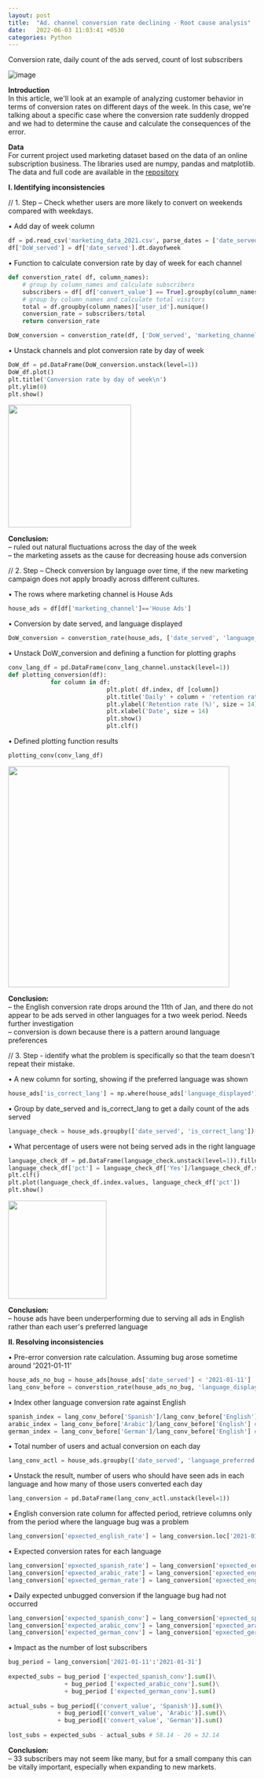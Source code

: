 ```yaml
---
layout: post
title:  "Ad. channel conversion rate declining - Root cause analysis"
date:   2022-06-03 11:03:41 +0530
categories: Python
---
```

Conversion rate, daily count of the ads served, count of lost subscribers

![image](https://raw.githubusercontent.com/JanCinis/jancinis.github.io/main/assets/conversion_rate_resized.jpg)

**Introduction**  
In this article, we'll look at an example of analyzing customer behavior in terms of conversion rates on different days of the week. In this case, we're talking about a specific case where the conversion rate suddenly dropped and we had to determine the cause and calculate the consequences of the error.

**Data**  
For current project used marketing dataset based on the data of an online subscription business. The libraries used are numpy, pandas and matplotlib. The data and full code are available in the <a href="https://github.com/JanCinis/ad-channel-conversion-rate-case" target="_blank">repository</a>

**I. Identifying inconsistencies**  

// 1. Step – Check whether users are more likely to convert on weekends compared with weekdays.

• Add day of week column
```python
df = pd.read_csv('marketing_data_2021.csv', parse_dates = ['date_served'])
df['DoW_served'] = df['date_served'].dt.dayofweek
```
• Function to calculate conversion rate by day of week for each channel
```python
def converstion_rate( df, column_names):
	# group by column_names and calculate subscribers
	subscribers = df[ df['convert_value'] == True].groupby(column_names)['user_id'].nunique()
	# group by column_names and calculate total visitors  
	total = df.groupby(column_names)['user_id'].nunique()
	conversion_rate = subscribers/total
	return conversion_rate

DoW_conversion = converstion_rate(df, ['DoW_served', 'marketing_channel'])
```    
• Unstack channels and plot conversion rate by day of week
```python
DoW_df = pd.DataFrame(DoW_conversion.unstack(level=1))
DoW_df.plot()
plt.title('Conversion rate by day of week\n')
plt.ylim(0)
plt.show()
```
<img src="https://raw.githubusercontent.com/JanCinis/jancinis.github.io/main/assets/img_post_01/Channels_conv_rate_dow.png" height="250">

**Conclusion:**  
– ruled out natural fluctuations across the day of the week  
– the marketing assets as the cause for decreasing house ads conversion

// 2. Step – Check conversion by language over time, if the new marketing campaign does not apply broadly across different cultures.

• The rows where marketing channel is House Ads
```python
house_ads = df[df['marketing_channel']=='House Ads']
```  
• Conversion by date served, and language displayed
```python
DoW_conversion = converstion_rate(house_ads, ['date_served', 'language_displayed'])
```    
• Unstack DoW_conversion and defining a function for plotting graphs
```python
conv_lang_df = pd.DataFrame(conv_lang_channel.unstack(level=1))
def plotting_conversion(df):
          	for column in df:
                        	plt.plot( df.index, df [column])
                        	plt.title('Daily' + column + 'retention rate\n', size = 16)
                        	plt.ylabel('Retention rate (%)', size = 14)
                        	plt.xlabel('Date', size = 14)
                        	plt.show()
                        	plt.clf()
```  
• Defined plotting function results
```python
plotting_conv(conv_lang_df)
```
<img src="https://raw.githubusercontent.com/JanCinis/jancinis.github.io/main/assets/img_post_01/Languages_conv_rate_drop.png" height="450">

**Conclusion:**  
– the English conversion rate drops around the 11th of Jan, and there do not appear to be ads served in other languages for a two week period. Needs further investigation  
– conversion is down because there is a pattern around language preferences
 
// 3. Step - identify what the problem is specifically so that the team doesn't repeat their mistake.
  
• A new column for sorting, showing if the preferred language was shown 
```python
house_ads['is_correct_lang'] = np.where(house_ads['language_displayed'] == house_ads['language_preferred'], 'Yes', 'No')
```  
• Group by date_served and is_correct_lang to get a daily count of the ads served
```python
language_check = house_ads.groupby(['date_served', 'is_correct_lang'])['is_correct_lang'].count()
```  
• What percentage of users were not being served ads in the right language
```python
language_check_df = pd.DataFrame(language_check.unstack(level=1)).fillna(0)
language_check_df['pct'] = language_check_df['Yes']/language_check_df.sum(axis=1)
plt.clf()
plt.plot(language_check_df.index.values, language_check_df['pct'])
plt.show()
```
<img src="https://raw.githubusercontent.com/JanCinis/jancinis.github.io/main/assets/img_post_01/Right_language_percentage.png" height="200">

**Conclusion:**  
– house ads have been underperforming due to serving all ads in English rather than each user's preferred language

**II. Resolving inconsistencies**  
  
• Pre-error conversion rate calculation. Assuming bug arose sometime around '2021-01-11'
```python
house_ads_no_bug = house_ads[house_ads['date_served'] < '2021-01-11']
lang_conv_before = converstion_rate(house_ads_no_bug, 'language_displayed')
```  
• Index other language conversion rate against English
```python
spanish_index = lang_conv_before['Spanish']/lang_conv_before['English'] # = 1.68
arabic_index = lang_conv_before['Arabic']/lang_conv_before['English'] # = 5.04
german_index = lang_conv_before['German']/lang_conv_before['English'] # = 4.48
```  
• Total number of users and actual conversion on each day
```python
lang_conv_actl = house_ads.groupby(['date_served', 'language_preferred']).agg({'user_id':'nunique', 'convert_value':'sum'})
```  
• Unstack the result, number of users who should have seen ads in each language and how many of those users converted each day
```python
lang_conversion = pd.DataFrame(lang_conv_actl.unstack(level=1))
```  
• English conversion rate column for affected period, retrieve columns only from the period where the language bug was a problem
```python
lang_conversion['epxected_english_rate'] = lang_conversion.loc['2021-01-11':'2021-01-31'][('convert_value', 'English')]
```  
• Expected conversion rates for each language
```python
lang_conversion['epxected_spanish_rate'] = lang_conversion['epxected_english_rate'] * spanish_index
lang_conversion['epxected_arabic_rate'] = lang_conversion['epxected_english_rate'] * arabic_index
lang_conversion['epxected_german_rate'] = lang_conversion['epxected_english_rate'] * german_index
```  
• Daily expected unbugged conversion if the language bug had not occurred
```python
lang_conversion['expected_spanish_conv'] = lang_conversion['epxected_spanish_rate'] * lang_conversion[('user_id', 'Spanish')]/100
lang_conversion['expected_arabic_conv'] = lang_conversion['epxected_arabic_rate'] * lang_conversion[('user_id', 'Arabic')]/100
lang_conversion['expected_german_conv'] = lang_conversion['epxected_german_rate'] * lang_conversion[('user_id', 'German')]/100
```  
• Impact as the number of lost subscribers
```python
bug_period = lang_conversion['2021-01-11':'2021-01-31']
 
expected_subs = bug_period ['expected_spanish_conv'].sum()\
                + bug_period ['expected_arabic_conv'].sum()\
                + bug_period ['expected_german_conv'].sum()
 
actual_subs = bug_period[('convert_value', 'Spanish')].sum()\
    		  + bug_period[('convert_value', 'Arabic')].sum()\
              + bug_period[('convert_value', 'German')].sum()
 
lost_subs = expected_subs - actual_subs # 58.14 - 26 = 32.14
``` 
**Conclusion:**  
– 33 subscribers may not seem like many, but for a small company this can be vitally important, especially when expanding to new markets.

